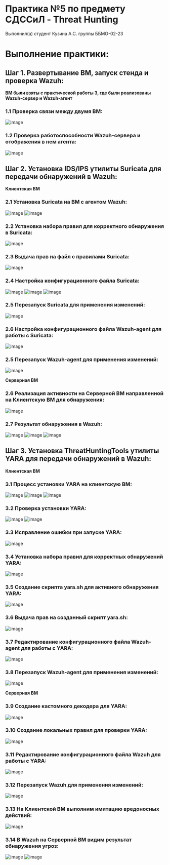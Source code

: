 # **Практика №5 по предмету СДССиЛ - Threat Hunting**
Выполнил(а) студент Кузина А.С. группы ББМО-02-23
# **Выполнение практики:**

## **Шаг 1. Развертывание ВМ, запуск стенда и проверка Wazuh:**
**ВМ были взяты с практической работы 3, где были реализованы Wazuh-сервер и Wazuh-агент**
### **1.1 Проверка связи между двумя ВМ:** 
![image](images/1.png)
### **1.2 Проверка работоспособности Wazuh-сервера и отображения в нем агента:**
![image](images/2.png)

## **Шаг 2. Установка IDS/IPS утилиты Suricata для передачи обнаружений в Wazuh:**

**Клиентская ВМ**

### **2.1 Установка Suricata на ВМ с агентом Wazuh:**
![image](images/3.png)
![image](images/4.png)
### **2.2 Установка набора правил для корректного обнаружения в Suricata:**
![image](images/5.png)
### **2.3 Выдача прав на файл с правилами Suricata:**
![image](images/6.png)
### **2.4 Настройка конфигурационного файла Suricata:**
![image](images/7.png)
![image](images/8.png)
![image](images/9.png)
### **2.5 Перезапуск Suricata для применения изменений:**
![image](images/10.png)
### **2.6 Настройка конфигурационного файла Wazuh-agent для работы с Suricata:**
![image](images/11.png)
### **2.5 Перезапуск Wazuh-agent для применения изменений:**
![image](images/12.png)

**Серверная ВМ**

### **2.6 Реализация активности на Серверной ВМ направленной на Клиентскую ВМ для обнаружения:**
![image](images/13.png)
### **2.7 Результат обнаружения в Wazuh:**
![image](images/14.png)
![image](images/15.png)
![image](images/16.png)

## **Шаг 3. Установка ThreatHuntingTools утилиты YARA для передачи обнаружений в Wazuh:**

**Клиентская ВМ**

### **3.1 Процесс установки YARA на клиентскую ВМ:**
![image](images/17.png)
![image](images/18.png)
![image](images/19.png)
### **3.2 Проверка установки YARA:**
![image](images/20.png)
![image](images/21.png)
### **3.3 Исправление ошибки при запуске YARA:**
![image](images/22.png)
### **3.4 Установка набора правил для корректных обнаружений YARA:**
![image](images/23.png)
### **3.5 Создание скрипта yara.sh для активного обнаружения YARA:**
![image](images/24.png)
### **3.6 Выдача прав на созданный скрипт yara.sh:**
![image](images/25.png)
### **3.7 Редактирование конфигурационного файла Wazuh-agent для работы с YARA:**
![image](images/26.png)
### **3.8 Перезапуск Wazuh-agent для применения изменений:**
![image](images/27.png)

**Серверная ВМ**

### **3.9 Создание кастомного декодера для YARA:**
![image](images/28.png)
### **3.10 Создание локальных правил для проверки YARA:**
![image](images/29.png)
### **3.11 Редактирование конфигурационного файла Wazuh для работы с YARA:**
![image](images/30.png)
### **3.12 Перезапуск Wazuh для применения изменений:**
![image](images/31.png)
### **3.13 На Клиентской ВМ выполним имитацию вредоносных действий:**
![image](images/32.png)
### **3.14 В Wazuh на Серверной ВМ видим результат обнаружения угроз:**
![image](images/33.png)
![image](images/34.png)
